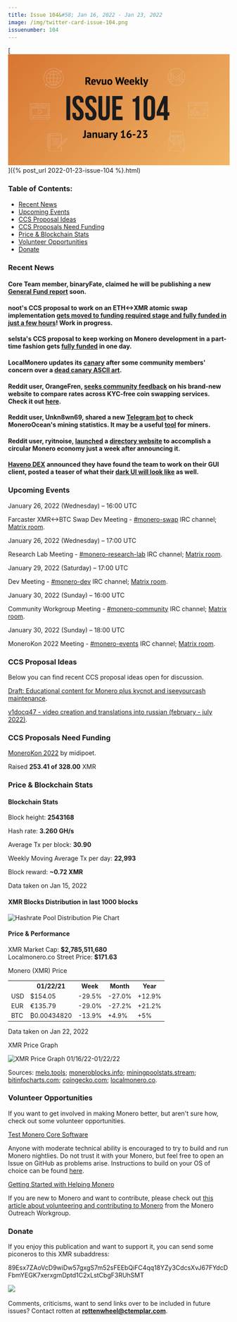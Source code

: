 ```yaml
---
title: Issue 104&#58; Jan 16, 2022 - Jan 23, 2022
image: /img/twitter-card-issue-104.png
issuenumber: 104
---
```

[<img src="/img/img-issue104.png" alt="Revuo Monero Weekly #104 Slide" class="img-lead">]({% post_url 2022-01-23-issue-104 %}.html)

<h3>Table of Contents:</h3>
<ul class="contents">
    <li><a href="#news">Recent News</a></li>
    <li><a href="#events">Upcoming Events</a></li>
    <li><a href="#ideas">CCS Proposal Ideas</a></li>
    <li><a href="#proposals">CCS Proposals Need Funding</a></li>
    <li><a href="#stats">Price & Blockchain Stats</a></li>
    <li><a href="#volunteer">Volunteer Opportunities</a></li>
    <li><a href="#donate">Donate</a></li>
</ul>

<h3 id="news">Recent News</h3>

<div class="newsbyte">
    <h4>Core Team member, binaryFate, claimed he will be publishing a new <a href="https://libera.monerologs.net/monero-community/20220116#c64346" target="_blank">General Fund report</a> soon.</h4>
</div>

<div class="newsbyte">
    <h4>noot's CCS proposal to work on an ETH<->XMR atomic swap implementation <a href="https://ccs.getmonero.org/proposals/noot-eth-xmr-atomic-swap.html" target="_blank">gets moved to funding required stage and fully funded in just a few hours</a>! Work in progress.</h4>
</div>

<div class="newsbyte">
    <h4>selsta's CCS proposal to keep working on Monero development in a part-time fashion gets <a href="https://ccs.getmonero.org/proposals/selsta-4.html" target="_blank">fully funded</a> in one day.</h4>
</div>

<div class="newsbyte">
    <h4>LocalMonero updates its <a href="https://localmonero.co/canary" target="_blank">canary</a> after some community members' concern over a <a href="https://teddit.net/r/Monero/comments/s1qyf5/localmonero_dead_canary_the_dead_bird_just_means/" target="_blank">dead canary ASCII art</a>.</h4>
</div>

<div class="newsbyte">
    <h4>Reddit user, OrangeFren, <a href="https://teddit.net/r/Monero/comments/s5hrgw/orangefrencom_instant_exchange_comparison_with/" target="_blank">seeks community feedback</a> on his brand-new website to compare rates across KYC-free coin swapping services. Check it out <a href="https://orangefren.com/" target="_blank">here</a>.</h4>
</div>

<div class="newsbyte">
    <h4>Reddit user, Unkn8wn69, shared a new <a href="https://teddit.net/r/Monero/comments/s5z1uy/moneroocean_telegram_bot_v010/" target="_blank">Telegram bot</a> to check MoneroOcean's mining statistics. It may be a useful <a href="https://github.com/Unkn8wn69/moneroocean-telegram-bot/" target="_blank">tool</a> for miners</a>.</h4>
</div>

<div class="newsbyte">
    <h4>Reddit user, ryitnoise, <a href="https://teddit.net/r/Monero/comments/sacuxe/monericacom_a_directory_for_a_circular_monero/" target="_blank">launched</a> a <a href="https://monerica.com/" target="_blank">directory website</a> to accomplish a circular Monero economy just a week after announcing it.</h4>
</div>

<div class="newsbyte">
    <h4><a href="https://haveno.exchange/" target="_blank">Haveno DEX</a> announced they have found the team to work on their GUI client, posted a teaser of what their <a href="https://nitter.ca/HavenoDEX/status/1484459250877440001" target="_blank">dark UI will look like</a> as well.</h4>
</div>


<h3 id="events">Upcoming Events</h3>

<div class="event">
    <p class="date" markdown="1">January 26, 2022 (Wednesday) – 16:00 UTC</p>
    <p markdown="1">Farcaster XMR<->BTC Swap Dev Meeting - <a href="irc://irc.libera.chat/#monero-swap" target="_blank">#monero-swap</a> IRC channel; <a href="https://matrix.to/#/#monero-swap:monero.social" target="_blank">Matrix room</a>.</p>
</div>

<div class="event">
    <p class="date" markdown="1">January 26, 2022 (Wednesday) – 17:00 UTC</p>
    <p markdown="1">Research Lab Meeting - <a href="irc://irc.libera.chat/#monero-research-lab" target="_blank">#monero-research-lab</a> IRC channel; <a href="https://matrix.to/#/#monero-research-lab:monero.social" target="_blank">Matrix room</a>.</p>
</div>

<div class="event">
    <p class="date" markdown="1">January 29, 2022 (Saturday) – 17:00 UTC</p>
    <p markdown="1">Dev Meeting - <a href="irc://irc.libera.chat/#monero-dev" target="_blank">#monero-dev</a> IRC channel; <a href="https://matrix.to/#/#monero-dev:monero.social" target="_blank">Matrix room</a>.</p>
</div>

<div class="event">
    <p class="date" markdown="1">January 30, 2022 (Sunday) – 16:00 UTC</p>
    <p markdown="1">Community Workgroup Meeting - <a href="irc://irc.libera.chat/#monero-community" target="_blank">#monero-community</a> IRC channel; <a href="https://matrix.to/#/#monero-community:monero.social" target="_blank">Matrix room</a>.</p>
</div>

<div class="event">
    <p class="date" markdown="1">January 30, 2022 (Sunday) – 18:00 UTC</p>
    <p markdown="1">MoneroKon 2022 Meeting - <a href="irc://irc.libera.chat/#monero-events" target="_blank">#monero-events</a> IRC channel; <a href="https://matrix.to/#/#monero-events:monero.social" target="_blank">Matrix room</a>.</p>
</div>

<h3 id="ideas">CCS Proposal Ideas</h3>

<p>Below you can find recent CCS proposal ideas open for discussion.</p>

<div class="proposal">
<p><a href="https://repo.getmonero.org/monero-project/ccs-proposals/-/merge_requests/273" target="_blank">Draft: Educational content for Monero plus kycnot and iseeyourcash maintenance</a>.</p>
</div>

<div class="proposal">
<p><a href="https://repo.getmonero.org/monero-project/ccs-proposals/-/merge_requests/280" target="_blank">v1docq47 - video creation and translations into russian (february - july 2022)</a>.</p>
</div>

<h3 id="proposals">CCS Proposals Need Funding</h3>

<div class="proposal">
    <p><a href="https://ccs.getmonero.org/proposals/MoneroKon-2022-CCS.html" target="_blank">MoneroKon 2022</a> by midipoet.</p>
    <p>Raised <b>253.41 of 328.00</b> XMR</p>
</div>

<h3 id="stats">Price & Blockchain Stats</h3>

<h4 class="stat">Blockchain Stats</h4>

<div class="bcstats">
    <p>Block height: <b>2543168</b></p>
    <p>Hash rate: <b>3.260 GH/s</b></p>
    <p>Average Tx per block: <b>30.90</b></p>
    <p>Weekly Moving Average Tx per day: <b>22,993</b></p>
    <p>Block reward: <b>~0.72 XMR</b></p>
</div>
<p class="note">Data taken on Jan 15, 2022</p>

<h4 class="stat">XMR Blocks Distribution in last 1000 blocks</h4>
<p><img src="/static/revuo/img/content/hashrate-pool-distribution-0122.png" alt="Hashrate Pool Distribution Pie Chart"/></p>

<h4 class="stat" id="price-stat">Price & Performance</h4>

<div class="price-intro">XMR Market Cap: <b>$2,785,511,680</b><br/>Localmonero.co Street Price: <b>$171.63</b></div>

<p class="table-title">Monero (XMR) Price</p>
<table class="price-table">
  <tr class="row1">
    <th></th>
    <th>01/22/21</th>
    <th>Week</th>
    <th>Month</th>
    <th>Year</th>
  </tr>
  <tr>
    <td data-th="XMR to">USD</td>
    <td data-th="01/12/22">$154.05</td>
    <td data-th="Week" class="red">-29.5%</td>
    <td data-th="Month" class="red">-27.0%</td>
    <td data-th="Year" class="green">+12.9%</td>
  </tr>
  <tr class="row3">
    <td data-th="XMR to">EUR</td>
    <td data-th="01/22/22">€135.79</td>
    <td data-th="Week" class="red">-29.0%</td>
    <td data-th="Month" class="red">-27.2%</td>
    <td data-th="Year" class="green">+21.2%</td>
  </tr>
  <tr>
    <td data-th="XMR to">BTC</td>
    <td data-th="01/22/22">₿0.00434820</td>
    <td data-th="Week" class="red">-13.9%</td>
    <td data-th="Month" class="green">+4.9%</td>
    <td data-th="Year" class="green">+5%</td>
  </tr>
</table>
<p class="note">Data taken on Jan 22, 2022</p>

<p class="table-title">XMR Price Graph</p>

![XMR Price Graph 01/16/22-01/22/22](/static/revuo/img/content/weekly-chart-0122.png "XMR Price Graph 01/16/22-01/22/22") 

Sources: <a href="https://melo.tools/explorer/mainnet/" target="_blank">melo.tools</a>; <a href="https://moneroblocks.info/stats/transaction-stats" target="_blank">moneroblocks.info</a>; <a href="https://miningpoolstats.stream/monero" target="_blank">miningpoolstats.stream</a>; <a href="https://bitinfocharts.com/monero/" target="_blank">bitinfocharts.com</a>; <a href="https://www.coingecko.com/en/coins/monero" target="_blank">coingecko.com</a>; <a href="https://localmonero.co/statistics" target="_blank">localmonero.co</a>.

<h3 id="volunteer">Volunteer Opportunities</h3>

<p>If you want to get involved in making Monero better, but aren't sure how, check out some volunteer opportunities.</p>

<div class="newsbyte">
    <p class="date"><a href="https://github.com/monero-project/monero" target="_blank">Test Monero Core Software</a></p>
    <p>Anyone with moderate technical ability is encouraged to try to build and run Monero nightlies. Do not trust it with your Monero, but feel free to open an Issue on GitHub as problems arise. Instructions to build on your OS of choice can be found <a href="https://github.com/monero-project/monero#compiling-monero-from-source" target="_blank">here</a>. </p>
</div>

<div class="newsbyte">
    <p class="date"><a href="https://github.com/monero-project/monero" target="_blank">Getting Started with Helping Monero</a></p>
    <p>If you are new to Monero and want to contribute, please check out <a href="https://www.monerooutreach.org/stories/getting-started-helping-monero.php" target="_blank">this article about volunteering and contributing to Monero</a> from the Monero Outreach Workgroup. </p>
</div>

<h3 id="donate">Donate</h3>

<p markdown="1">If you enjoy this publication and want to support it, you can send some piconeros to this XMR subaddress:</p>

<p class="address" markdown="1">89Esx7ZAoVcD9wiDw57gxgS7m52sFEEbQiFC4qq18YZy3CdcsXvJ67FYdcDFbmYEGK7xerxgmDptd1C2xLstCbgF3RUhSMT</p>

<p><a href="monero:89Esx7ZAoVcD9wiDw57gxgS7m52sFEEbQiFC4qq18YZy3CdcsXvJ67FYdcDFbmYEGK7xerxgmDptd1C2xLstCbgF3RUhSMT" class="qr"><img src="/static/revuo/img/content/donate-monero.jpg"/></a></p>

Comments, criticisms, want to send links over to be included in future issues? Contact rotten at **rottenwheel@ctemplar.com**.

